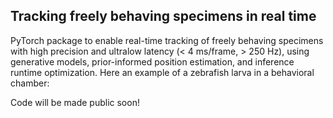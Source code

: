 ## Tracking freely behaving specimens in real time

PyTorch package to enable real-time tracking of freely behaving specimens with high precision and ultralow latency (< 4 ms/frame, > 250 Hz), using generative models, prior-informed position estimation, and inference runtime optimization.
Here an example of a zebrafish larva in a behavioral chamber:

Code will be made public soon!